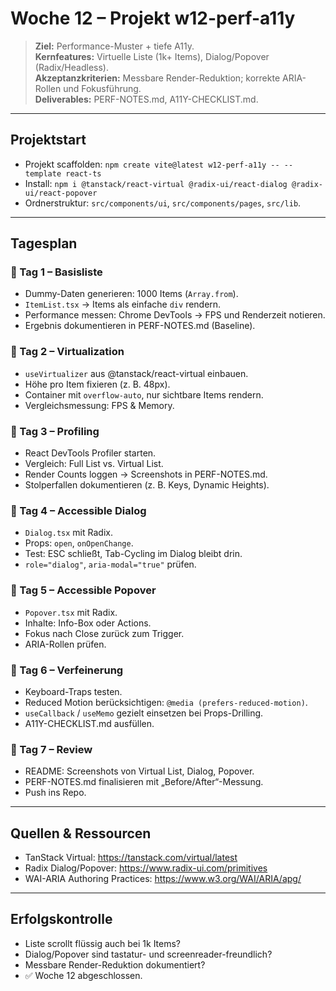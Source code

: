 # Woche 12 – Projekt **w12-perf-a11y**

> **Ziel:** Performance-Muster + tiefe A11y.  
> **Kernfeatures:** Virtuelle Liste (1k+ Items), Dialog/Popover (Radix/Headless).  
> **Akzeptanzkriterien:** Messbare Render-Reduktion; korrekte ARIA-Rollen und Fokusführung.  
> **Deliverables:** PERF-NOTES.md, A11Y-CHECKLIST.md.

---

## Projektstart

- Projekt scaffolden: `npm create vite@latest w12-perf-a11y -- --template react-ts`  
- Install: `npm i @tanstack/react-virtual @radix-ui/react-dialog @radix-ui/react-popover`  
- Ordnerstruktur: `src/components/ui`, `src/components/pages`, `src/lib`.  

---

## Tagesplan

### 📅 Tag 1 – Basisliste
- Dummy-Daten generieren: 1000 Items (`Array.from`).  
- `ItemList.tsx` → Items als einfache `div` rendern.  
- Performance messen: Chrome DevTools → FPS und Renderzeit notieren.  
- Ergebnis dokumentieren in PERF-NOTES.md (Baseline).

### 📅 Tag 2 – Virtualization
- `useVirtualizer` aus @tanstack/react-virtual einbauen.  
- Höhe pro Item fixieren (z. B. 48px).  
- Container mit `overflow-auto`, nur sichtbare Items rendern.  
- Vergleichsmessung: FPS & Memory.  

### 📅 Tag 3 – Profiling
- React DevTools Profiler starten.  
- Vergleich: Full List vs. Virtual List.  
- Render Counts loggen → Screenshots in PERF-NOTES.md.  
- Stolperfallen dokumentieren (z. B. Keys, Dynamic Heights).

### 📅 Tag 4 – Accessible Dialog
- `Dialog.tsx` mit Radix.  
- Props: `open`, `onOpenChange`.  
- Test: ESC schließt, Tab-Cycling im Dialog bleibt drin.  
- `role="dialog"`, `aria-modal="true"` prüfen.  

### 📅 Tag 5 – Accessible Popover
- `Popover.tsx` mit Radix.  
- Inhalte: Info-Box oder Actions.  
- Fokus nach Close zurück zum Trigger.  
- ARIA-Rollen prüfen.  

### 📅 Tag 6 – Verfeinerung
- Keyboard-Traps testen.  
- Reduced Motion berücksichtigen: `@media (prefers-reduced-motion)`.  
- `useCallback` / `useMemo` gezielt einsetzen bei Props-Drilling.  
- A11Y-CHECKLIST.md ausfüllen.  

### 📅 Tag 7 – Review
- README: Screenshots von Virtual List, Dialog, Popover.  
- PERF-NOTES.md finalisieren mit „Before/After“-Messung.  
- Push ins Repo.  

---

## Quellen & Ressourcen
- TanStack Virtual: https://tanstack.com/virtual/latest  
- Radix Dialog/Popover: https://www.radix-ui.com/primitives  
- WAI-ARIA Authoring Practices: https://www.w3.org/WAI/ARIA/apg/  

---

## Erfolgskontrolle
- Liste scrollt flüssig auch bei 1k Items?  
- Dialog/Popover sind tastatur- und screenreader-freundlich?  
- Messbare Render-Reduktion dokumentiert?  
- ✅ Woche 12 abgeschlossen.
